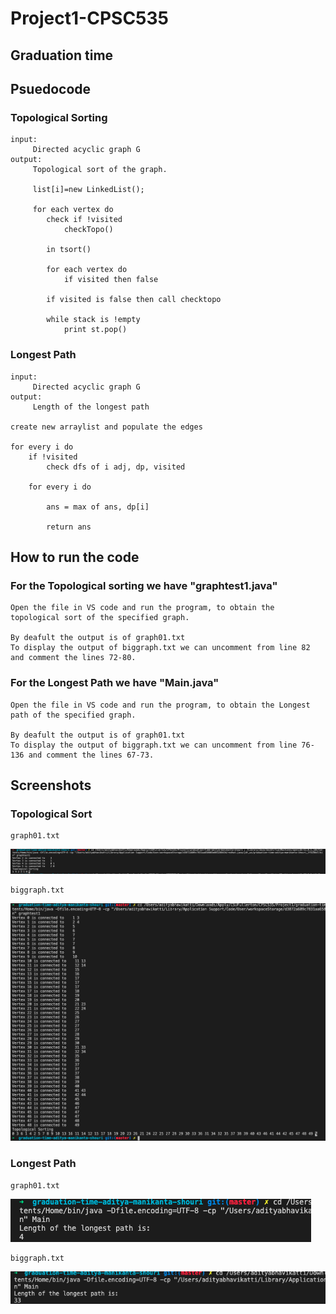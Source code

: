 # Project1-CPSC535
## Graduation time
## Psuedocode

### Topological Sorting
    
    input: 
         Directed acyclic graph G
    output: 
         Topological sort of the graph.

         list[i]=new LinkedList();

         for each vertex do
            check if !visited
                checkTopo()

            in tsort()

            for each vertex do
                if visited then false

            if visited is false then call checktopo

            while stack is !empty
                print st.pop()

        

### Longest Path
    input: 
         Directed acyclic graph G
    output: 
         Length of the longest path
    
    create new arraylist and populate the edges

    for every i do
        if !visited
            check dfs of i adj, dp, visited

        for every i do

            ans = max of ans, dp[i]

            return ans





## How to run the code

### For the Topological sorting we have "graphtest1.java"

    Open the file in VS code and run the program, to obtain the topological sort of the specified graph.

    By deafult the output is of graph01.txt
    To display the output of biggraph.txt we can uncomment from line 82 and comment the lines 72-80.


 ### For the Longest Path we have "Main.java"

    Open the file in VS code and run the program, to obtain the Longest path of the specified graph.

    By deafult the output is of graph01.txt
    To display the output of biggraph.txt we can uncomment from line 76-136 and comment the lines 67-73.


## Screenshots

### Topological Sort

    graph01.txt
    
   <img src="/screenshots/topological_sort_graph01.png?raw=true">
   
    biggraph.txt
    
   <img src="/screenshots/topological_sort_biggraph.png?raw=true">


### Longest Path

    graph01.txt
    
   <img src="/screenshots/longest_path_graph01.png?raw=true">
   
    biggraph.txt
    
   <img src="/screenshots/longest_path_biggraph.png?raw=true">
